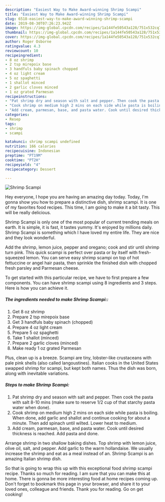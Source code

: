 ```yaml
---
description: "Easiest Way to Make Award-winning Shrimp Scampi"
title: "Easiest Way to Make Award-winning Shrimp Scampi"
slug: 6518-easiest-way-to-make-award-winning-shrimp-scampi
date: 2019-08-30T07:26:23.942Z
image: https://img-global.cpcdn.com/recipes/1a144fe50543a128/751x532cq70/shrimp-scampi-recipe-main-photo.jpg
thumbnail: https://img-global.cpcdn.com/recipes/1a144fe50543a128/751x532cq70/shrimp-scampi-recipe-main-photo.jpg
cover: https://img-global.cpcdn.com/recipes/1a144fe50543a128/751x532cq70/shrimp-scampi-recipe-main-photo.jpg
author: Roger Osborne
ratingvalue: 4.3
reviewcount: 10
recipeingredient:
- 8 oz shrimp
- 2 tsp mirepoix base
- 3 handfuls baby spinach chopped
- 4 oz light cream
- 5 oz spaghetti
- 1 shallot minced
- 2 garlic cloves minced
- 1 oz grated Parmesan
recipeinstructions:
- "Pat shrimp dry and season with salt and pepper. Then cook the pasta with salt 8-10 mins (make sure to reserve 1/2 cup of that starchy pasta water when done)."
- "Cook shrimp on medium high 2 mins on each side while pasta is boiling. When done, add garlic and shallot and continue cooking for about a minute. Then add spinach until wilted. Lower heat to medium."
- "Add cream, parmesan, base, and pasta water. Cook until desired thickness is reached. Add pasta and done."
categories:
- Resep
tags:
- shrimp
- scampi

katakunci: shrimp scampi undefined
nutrition: 166 calories
recipecuisine: Indonesian
preptime: "PT19M"
cooktime: "PT2H"
recipeyield: "4"
recipecategory: Dessert

---
```



![Shrimp Scampi](https://img-global.cpcdn.com/recipes/1a144fe50543a128/751x532cq70/shrimp-scampi-recipe-main-photo.jpg)

Hey everyone, I hope you are having an amazing day today. Today, I'm gonna show you how to prepare a distinctive dish, shrimp scampi. It is one of my favorites food recipes. This time, I am going to make it a bit tasty. This will be really delicious.

Shrimp Scampi is only one of the most popular of current trending meals on earth. It is simple, it is fast, it tastes yummy. It's enjoyed by millions daily. Shrimp Scampi is something which I have loved my entire life. They are nice and they look wonderful.

Add the shrimp, lemon juice, pepper and oregano; cook and stir until shrimp turn pink. This quick scampi is perfect over pasta or by itself with fresh-squeezed lemon. You can serve easy shrimp scampi on top of hot fettuccine or angel hair pasta, then sprinkle the finished dish with chopped fresh parsley and Parmesan cheese.


To get started with this particular recipe, we have to first prepare a few components. You can have shrimp scampi using 8 ingredients and 3 steps. Here is how you can achieve it.

##### The ingredients needed to make Shrimp Scampi::

1. Get 8 oz shrimp
1. Prepare 2 tsp mirepoix base
1. Get 3 handfuls baby spinach (chopped)
1. Prepare 4 oz light cream
1. Prepare 5 oz spaghetti
1. Take 1 shallot (minced)
1. Prepare 2 garlic cloves (minced)
1. Make ready 1 oz grated Parmesan


Plus, clean up is a breeze. Scampi are tiny, lobster-like crustaceans with pale pink shells (also called langoustines). Italian cooks in the United States swapped shrimp for scampi, but kept both names. Thus the dish was born, along with inevitable variations. 

##### Steps to make Shrimp Scampi:

1. Pat shrimp dry and season with salt and pepper. Then cook the pasta with salt 8-10 mins (make sure to reserve 1/2 cup of that starchy pasta water when done).
1. Cook shrimp on medium high 2 mins on each side while pasta is boiling. When done, add garlic and shallot and continue cooking for about a minute. Then add spinach until wilted. Lower heat to medium.
1. Add cream, parmesan, base, and pasta water. Cook until desired thickness is reached. Add pasta and done.


Arrange shrimp in two shallow baking dishes. Top shrimp with lemon juice, olive oil, salt, and pepper. Add garlic to the warm hollandaise. We usually increase the shrimp and eat as a meal instead of an. Shrimp Scampi is an amazing Italian shrimp dish. 

So that is going to wrap this up with this exceptional food shrimp scampi recipe. Thanks so much for reading. I am sure that you can make this at home. There is gonna be more interesting food at home recipes coming up. Don't forget to bookmark this page in your browser, and share it to your loved ones, colleague and friends. Thank you for reading. Go on get cooking!
